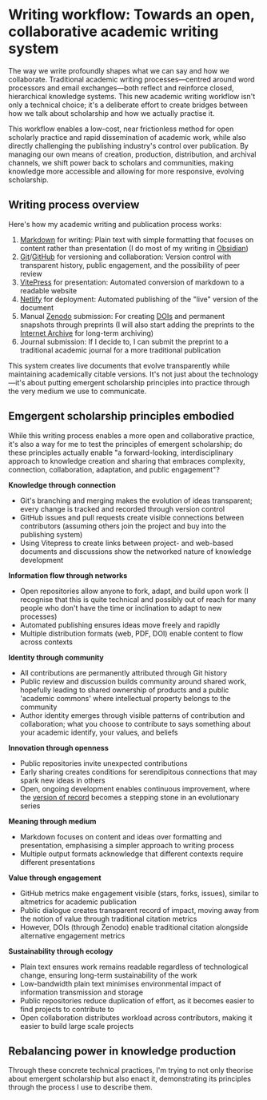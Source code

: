 # Writing workflow: Towards an open, collaborative academic writing system

The way we write profoundly shapes what we can say and how we collaborate. Traditional academic writing processes—centred around word processors and email exchanges—both reflect and reinforce closed, hierarchical knowledge systems. This new academic writing workflow isn't only a technical choice; it's a deliberate effort to create bridges between how we talk about scholarship and how we actually practise it.

This workflow enables a low-cost, near frictionless method for open scholarly practice and rapid dissemination of academic work, while also directly challenging the publishing industry's control over publication. By managing our own means of creation, production, distribution, and archival channels, we shift power back to scholars and communities, making knowledge more accessible and allowing for more responsive, evolving scholarship.

## Writing process overview

Here's how my academic writing and publication process works:

1. [Markdown](https://en.wikipedia.org/wiki/Markdown) for writing: Plain text with simple formatting that focuses on content rather than presentation (I do most of my writing in [Obsidian](https://obsidian.md/))
2. [Git](https://en.wikipedia.org/wiki/Git)/[GitHub](https://github.com/) for versioning and collaboration: Version control with transparent history, public engagement, and the possibility of peer review
3. [VitePress](https://vitepress.dev/) for presentation: Automated conversion of markdown to a readable website
4. [Netlify](https://www.netlify.com/) for deployment: Automated publishing of the "live" version of the document
5. Manual [Zenodo](https://zenodo.org/) submission: For creating [DOIs](https://en.wikipedia.org/wiki/Digital_object_identifier) and permanent snapshots through preprints (I will also start adding the preprints to the [Internet Archive](https://en.wikipedia.org/wiki/Internet_Archive) for long-term archiving)
6. Journal submission: If I decide to, I can submit the preprint to a traditional academic journal for a more traditional publication

This system creates live documents that evolve transparently while maintaining academically citable versions. It's not just about the technology—it's about putting emergent scholarship principles into practice through the very medium we use to communicate.

## Emgergent scholarship principles embodied

While this writing process enables a more open and collaborative practice, it's also a way for me to test the principles of emergent scholarship; do these principles actually enable "a forward-looking, interdisciplinary approach to knowledge creation and sharing that embraces complexity, connection, collaboration, adaptation, and public engagement"?

**Knowledge through connection**

- Git's branching and merging makes the evolution of ideas transparent; every change is tracked and recorded through version control
- GitHub issues and pull requests create visible connections between contributors (assuming others join the project and buy into the publishing system)
- Using Vitepress to create links between project- and web-based documents and discussions show the networked nature of knowledge development

**Information flow through networks**

- Open repositories allow anyone to fork, adapt, and build upon work (I recognise that this is quite technical and possibly out of reach for many people who don't have the time or inclination to adapt to new processes)
- Automated publishing ensures ideas move freely and rapidly
- Multiple distribution formats (web, PDF, DOI) enable content to flow across contexts

**Identity through community**

- All contributions are permanently attributed through Git history
- Public review and discussion builds community around shared work, hopefully leading to shared ownership of products and a public 'academic commons' where intellectual property belongs to the community
- Author identity emerges through visible patterns of contribution and collaboration; what you choose to contribute to says something about your academic identify, your values, and beliefs

**Innovation through openness**

- Public repositories invite unexpected contributions
- Early sharing creates conditions for serendipitous connections that may spark new ideas in others
- Open, ongoing development enables continuous improvement, where the [version of record](https://en.wikipedia.org/wiki/Version_of_record) becomes a stepping stone in an evolutionary series

**Meaning through medium**

- Markdown focuses on content and ideas over formatting and presentation, emphasising a simpler approach to writing process
- Multiple output formats acknowledge that different contexts require different presentations

**Value through engagement**

- GitHub metrics make engagement visible (stars, forks, issues), similar to altmetrics for academic publication
- Public dialogue creates transparent record of impact, moving away from the notion of value through traditional citation metrics
- However, DOIs (through Zenodo) enable traditional citation alongside alternative engagement metrics

**Sustainability through ecology**

- Plain text ensures work remains readable regardless of technological change, ensuring long-term sustainability of the work
- Low-bandwidth plain text minimises environmental impact of information transmission and storage
- Public repositories reduce duplication of effort, as it becomes easier to find projects to contribute to
- Open collaboration distributes workload across contributors, making it easier to build large scale projects

## Rebalancing power in knowledge production

Through these concrete technical practices, I'm trying to not only theorise about emergent scholarship but also enact it, demonstrating its principles through the process I use to describe them.
